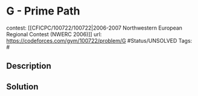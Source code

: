 # G - Prime Path

contest: [[CFICPC/100722/100722|2006-2007 Northwestern European Regional Contest (NWERC 2006)]]
url: https://codeforces.com/gym/100722/problem/G
#Status/UNSOLVED
Tags: #

## Description

## Solution

